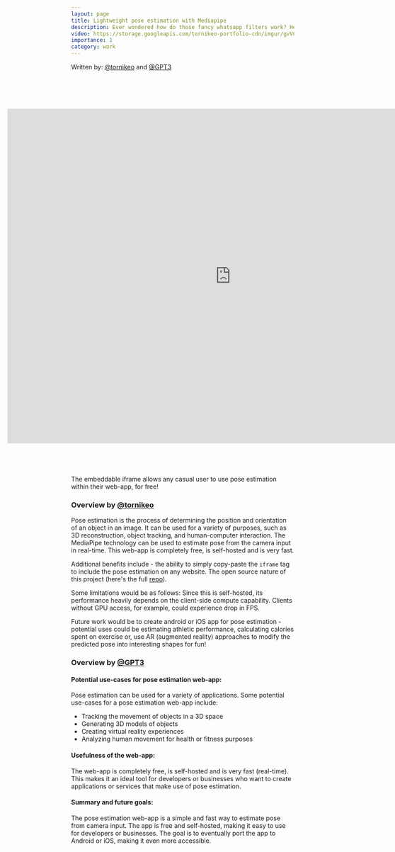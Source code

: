 ```yaml
---
layout: page
title: Lightweight pose estimation with Mediapipe
description: Ever wondered how do those fancy whatsapp filters work? Here I will use holistic mediapipe for creating full-body meshing.
video: https://storage.googleapis.com/tornikeo-portfolio-cdn/imgur/gvVCAmX.mp4
importance: 1
category: work
---
```



Written by: [@tornikeo](https://github.com/tornikeo) and [@GPT3](https://openai.com/api/)


<div class="row mt-3" class="center-role-form">
    <div class="col-12" >
        <iframe src="https://tornikeo.github.io/holistic-mediapipe/" 
        height="900" width="1200"  allow="camera" allowfullscreen frameborder="0"
        style="
            -webkit-transform:scale(.84);
            -moz-transform-scale(.84);
            right:240px;
            position:relative;
        "
        ></iframe>
    </div>
</div>
<div class="caption" >
    The embeddable iframe allows any casual user to 
    use pose estimation within their web-app, for free!
</div>



### Overview by [@tornikeo](https://github.com/tornikeo)

Pose estimation is the process of determining the position and orientation of an object in an image. It can be used for a variety of purposes, such as 3D reconstruction, object tracking, and human-computer interaction. The MediaPipe technology can be used to estimate pose from the camera input in real-time. This web-app is completely free, is self-hosted and is very fast. 

Additional benefits include - the ability to simply copy-paste the `iframe` tag to include the pose estimation on any website. The open source nature of this project (here's the full [repo](https://github.com/tornikeo/holistic-mediapipe)). 

Some limitations would be as follows: Since this is self-hosted, its performance heavily depends on the client-side compute capability. Clients without GPU access, for example, could experience drop in FPS. 

Future work would be to create android or iOS app for pose estimation - potential uses could be estimating athletic performance, calculating calories spent on exercise or, use AR (augmented reality) approaches to modify the predicted pose into interesting shapes for fun!


### Overview by [@GPT3](https://openai.com/api/)

#### Potential use-cases for pose estimation web-app:

Pose estimation can be used for a variety of applications. Some potential use-cases for a pose estimation web-app include:

- Tracking the movement of objects in a 3D space
- Generating 3D models of objects
- Creating virtual reality experiences
- Analyzing human movement for health or fitness purposes

####  Usefulness of the web-app:

The web-app is completely free, is self-hosted and is very fast (real-time). This makes it an ideal tool for developers or businesses who want to create applications or services that make use of pose estimation.

#### Summary and future goals:

The pose estimation web-app is a simple and fast way to estimate pose from camera input. The app is free and self-hosted, making it easy to use for developers or businesses. The goal is to eventually port the app to Android or iOS, making it even more accessible.


